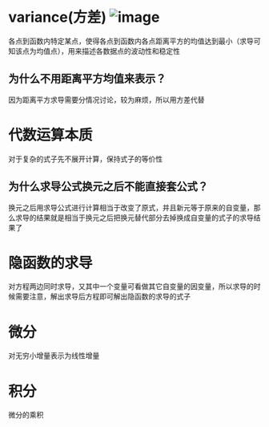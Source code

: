 # variance(方差) ![image](https://user-images.githubusercontent.com/70088813/226083684-6fc4578d-215a-4803-940e-952349992ab6.png)

各点到函数内特定某点，使得各点到函数内各点距离平方的均值达到最小（求导可知该点为均值点），用来描述各数据点的波动性和稳定性
## 为什么不用距离平方均值来表示？
因为距离平方求导需要分情况讨论，较为麻烦，所以用方差代替
# 代数运算本质
对于复杂的式子先不展开计算，保持式子的等价性<br/>
## 为什么求导公式换元之后不能直接套公式？<br/>
换元之后用求导公式进行计算相当于改变了原式，并且新元等于原来的自变量，那么求导的结果就是相当于换元之后把换元替代部分去掉换成自变量的式子的求导结果了
# 隐函数的求导
对方程两边同时求导，又其中一个变量可看做其它自变量的因变量，所以求导的时候需要注意，解出求导后方程即可解出隐函数的求导的式子
# 微分
对无穷小增量表示为线性增量
# 积分
微分的乘积
